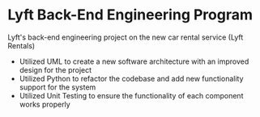 # Lyft Back-End Engineering Program
Lyft's back-end engineering project on the new car rental service (Lyft Rentals)

- Utilized UML to create a new software architecture with an improved design for the project
- Utilized Python to refactor the codebase and add new functionality support for the system
- Utilized Unit Testing to ensure the functionality of each component works properly
